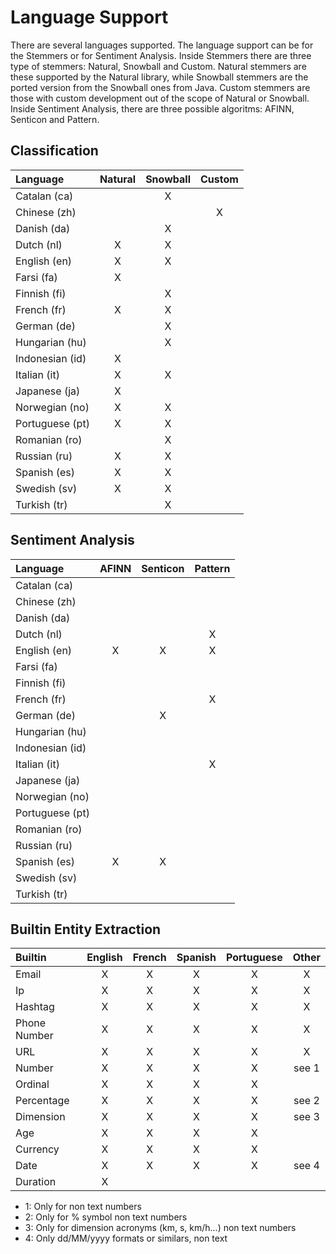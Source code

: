 # Language Support

There are several languages supported. The language support can be for the Stemmers or for Sentiment Analysis.
Inside Stemmers there are three type of stemmers: Natural, Snowball and Custom. Natural stemmers are these supported by the Natural library, while Snowball stemmers are the ported version from the Snowball ones from Java. Custom stemmers are those with custom development out of the scope of Natural or Snowball.
Inside Sentiment Analysis, there are three possible algoritms: AFINN, Senticon and Pattern.

## Classification

| Language        | Natural | Snowball | Custom |
| :-------------- | :-----: | :------: | :----: |
| Catalan (ca)    |         |    X     |        |
| Chinese (zh)    |         |          |   X    |
| Danish (da)     |         |    X     |        |
| Dutch (nl)      |    X    |    X     |        |
| English (en)    |    X    |    X     |        |
| Farsi (fa)      |    X    |          |        |
| Finnish (fi)    |         |    X     |        |
| French (fr)     |    X    |    X     |        |
| German (de)     |         |    X     |        |
| Hungarian (hu)  |         |    X     |        |
| Indonesian (id) |    X    |          |        |
| Italian (it)    |    X    |    X     |        |
| Japanese (ja)   |    X    |          |        |
| Norwegian (no)  |    X    |    X     |        |
| Portuguese (pt) |    X    |    X     |        |
| Romanian (ro)   |         |    X     |        |
| Russian (ru)    |    X    |    X     |        |
| Spanish (es)    |    X    |    X     |        |
| Swedish (sv)    |    X    |    X     |        |
| Turkish (tr)    |         |    X     |        |

## Sentiment Analysis

| Language        | AFINN | Senticon | Pattern |
| :-------------- | :---: | :------: | :-----: |
| Catalan (ca)    |       |          |         |
| Chinese (zh)    |       |          |         |
| Danish (da)     |       |          |         |
| Dutch (nl)      |       |          |    X    |
| English (en)    |   X   |    X     |    X    |
| Farsi (fa)      |       |          |         |
| Finnish (fi)    |       |          |         |
| French (fr)     |       |          |    X    |
| German (de)     |       |    X     |         |
| Hungarian (hu)  |       |          |         |
| Indonesian (id) |       |          |         |
| Italian (it)    |       |          |    X    |
| Japanese (ja)   |       |          |         |
| Norwegian (no)  |       |          |         |
| Portuguese (pt) |       |          |         |
| Romanian (ro)   |       |          |         |
| Russian (ru)    |       |          |         |
| Spanish (es)    |   X   |    X     |         |
| Swedish (sv)    |       |          |         |
| Turkish (tr)    |       |          |         |

## Builtin Entity Extraction

| Builtin      | English | French | Spanish | Portuguese | Other |
| :----------- | :-----: | :----: | :-----: | :--------: | :---: |
| Email        |    X    |   X    |    X    |     X      |   X   |
| Ip           |    X    |   X    |    X    |     X      |   X   |
| Hashtag      |    X    |   X    |    X    |     X      |   X   |
| Phone Number |    X    |   X    |    X    |     X      |   X   |
| URL          |    X    |   X    |    X    |     X      |   X   |
| Number       |    X    |   X    |    X    |     X      | see 1 |
| Ordinal      |    X    |   X    |    X    |     X      |       |
| Percentage   |    X    |   X    |    X    |     X      | see 2 |
| Dimension    |    X    |   X    |    X    |     X      | see 3 |
| Age          |    X    |   X    |    X    |     X      |       |
| Currency     |    X    |   X    |    X    |     X      |       |
| Date         |    X    |   X    |    X    |     X      | see 4 |
| Duration     |    X    |        |         |            |       |

- 1: Only for non text numbers
- 2: Only for % symbol non text numbers
- 3: Only for dimension acronyms (km, s, km/h...) non text numbers
- 4: Only dd/MM/yyyy formats or similars, non text
